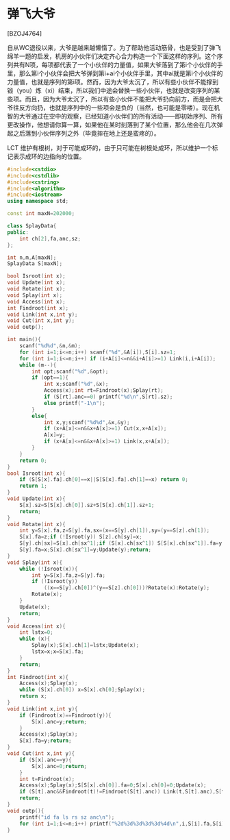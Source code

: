 # 弹飞大爷
[BZOJ4764]

自从WC退役以来，大爷是越来越懒惰了。为了帮助他活动筋骨，也是受到了弹飞绵羊一题的启发，机房的小伙伴们决定齐心合力构造一个下面这样的序列。这个序列共有N项，每项都代表了一个小伙伴的力量值，如果大爷落到了第i个小伙伴的手里，那么第i个小伙伴会把大爷弹到第i+ai个小伙伴手里，其中ai就是第i个小伙伴的力量值，也就是序列的第i项。然而，因为大爷太沉了，所以有些小伙伴不能撑到锻（you）炼（xi）结束，所以我们中途会替换一些小伙伴，也就是改变序列的某些项。而且，因为大爷太沉了，所以有些小伙伴不能把大爷扔向前方，而是会把大爷往反方向扔，也就是序列中的一些项会是负的（当然，也可能是零喽）。现在机智的大爷通过在空中的观察，已经知道小伙伴们的所有活动——即初始序列、所有更改操作，他想请你算一算，如果他在某时刻落到了某个位置，那么他会在几次弹起之后落到小伙伴序列之外（毕竟摔在地上还是蛮疼的）。

LCT 维护有根树，对于可能成环的，由于只可能在树根处成环，所以维护一个标记表示成环的边指向的位置。

```cpp
#include<cstdio>
#include<cstdlib>
#include<cstring>
#include<algorithm>
#include<iostream>
using namespace std;

const int maxN=202000;

class SplayData{
public:
	int ch[2],fa,anc,sz;
};

int n,m,A[maxN];
SplayData S[maxN];

bool Isroot(int x);
void Update(int x);
void Rotate(int x);
void Splay(int x);
void Access(int x);
int Findroot(int x);
void Link(int x,int y);
void Cut(int x,int y);
void outp();

int main(){
	scanf("%d%d",&n,&m);
	for (int i=1;i<=n;i++) scanf("%d",&A[i]),S[i].sz=1;
	for (int i=1;i<=n;i++) if (i+A[i]<=n&&i+A[i]>=1) Link(i,i+A[i]);
	while (m--){
		int opt;scanf("%d",&opt);
		if (opt==1){
			int x;scanf("%d",&x);
			Access(x);int rt=Findroot(x);Splay(rt);
			if (S[rt].anc==0) printf("%d\n",S[rt].sz);
			else printf("-1\n");
		}
		else{
			int x,y;scanf("%d%d",&x,&y);
			if (x+A[x]<=n&&x+A[x]>=1) Cut(x,x+A[x]);
			A[x]=y;
			if (x+A[x]<=n&&x+A[x]>=1) Link(x,x+A[x]);
		}
	}
	return 0;
}
bool Isroot(int x){
	if (S[S[x].fa].ch[0]==x||S[S[x].fa].ch[1]==x) return 0;
	return 1;
}
void Update(int x){
	S[x].sz=S[S[x].ch[0]].sz+S[S[x].ch[1]].sz+1;
	return;
}
void Rotate(int x){
	int y=S[x].fa,z=S[y].fa,sx=(x==S[y].ch[1]),sy=(y==S[z].ch[1]);
	S[x].fa=z;if (!Isroot(y)) S[z].ch[sy]=x;
	S[y].ch[sx]=S[x].ch[sx^1];if (S[x].ch[sx^1]) S[S[x].ch[sx^1]].fa=y;
	S[y].fa=x;S[x].ch[sx^1]=y;Update(y);return;
}
void Splay(int x){
	while (!Isroot(x)){
		int y=S[x].fa,z=S[y].fa;
		if (!Isroot(y))
			((x==S[y].ch[0])^(y==S[z].ch[0]))?Rotate(x):Rotate(y);
		Rotate(x);
	}
	Update(x);
	return;
}
void Access(int x){
	int lstx=0;
	while (x){
		Splay(x);S[x].ch[1]=lstx;Update(x);
		lstx=x;x=S[x].fa;
	}
	return;
}
int Findroot(int x){
	Access(x);Splay(x);
	while (S[x].ch[0]) x=S[x].ch[0];Splay(x);
	return x;
}
void Link(int x,int y){
	if (Findroot(x)==Findroot(y)){
		S[x].anc=y;return;
	}
	Access(x);Splay(x);
	S[x].fa=y;return;
}
void Cut(int x,int y){
	if (S[x].anc==y){
		S[x].anc=0;return;
	}
	int t=Findroot(x);
	Access(x);Splay(x);S[S[x].ch[0]].fa=0;S[x].ch[0]=0;Update(x);
	if (S[t].anc&&Findroot(t)!=Findroot(S[t].anc)) Link(t,S[t].anc),S[t].anc=0;
	return;
}
void outp(){
	printf("id fa ls rs sz anc\n");
	for (int i=1;i<=n;i++) printf("%2d%3d%3d%3d%3d%4d\n",i,S[i].fa,S[i].ch[0],S[i].ch[1],S[i].sz,S[i].anc);
}
```